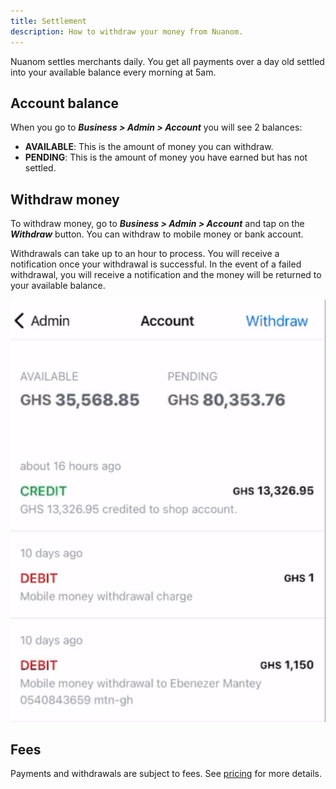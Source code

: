 ```yaml
---
title: Settlement
description: How to withdraw your money from Nuanom.
---
```


Nuanom settles merchants daily. You get all payments over a day old settled into your available balance every morning at 5am.


## Account balance

When you go to ***Business > Admin > Account*** you will see 2 balances:

- **AVAILABLE**: This is the amount of money you can withdraw.
- **PENDING**: This is the amount of money you have earned but has not settled.


## Withdraw money

To withdraw money, go to ***Business > Admin > Account*** and tap on the ***Withdraw*** button. You can withdraw to mobile money or bank account. 

Withdrawals can take up to an hour to process. You will receive a notification once your withdrawal is successful.
In the event of a failed withdrawal, you will receive a notification and the money will be returned to your available balance.

![Accounts screen](../../../../assets/accounts.jpeg)

## Fees

Payments and withdrawals are subject to fees. See [pricing](https://nuanom.com/pricing) for more details.
